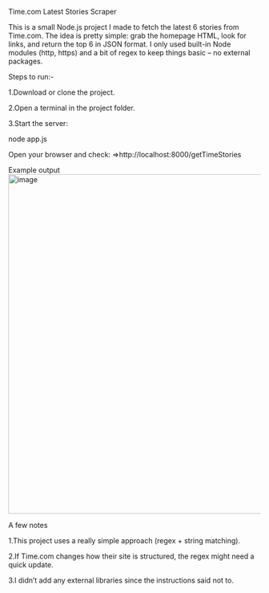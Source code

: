 Time.com Latest Stories Scraper

This is a small Node.js project I made to fetch the latest 6 stories from Time.com.
The idea is pretty simple: grab the homepage HTML, look for links, and return the top 6 in JSON format.
I only used built-in Node modules (http, https) and a bit of regex to keep things basic – no external packages.

Steps to run:-

1.Download or clone the project.

2.Open a terminal in the project folder.

3.Start the server:

  node app.js


Open your browser and check:
=>http://localhost:8000/getTimeStories

Example output
<img width="928" height="677" alt="image" src="https://github.com/user-attachments/assets/a6b1e48f-7746-4725-8bfd-fe6c52731b68" />

A few notes

1.This project uses a really simple approach (regex + string matching).

2.If Time.com changes how their site is structured, the regex might need a quick update.

3.I didn’t add any external libraries since the instructions said not to.
